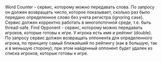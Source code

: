 Word Counter - сервис, которому можно передавать слова. По запросу он должен возвращать число, которое показывает, сколько раз было передано определенное слово без учета регистра (ignoring case). Сервис должен корректно работать в многопоточной среде, т.е. быть thread-safe.
Find Opponent - сервис, которому можно передавать игроков, которые готовы к игре. У игрока есть имя и рейтинг (double). По запросу сервис должен возвращать оппонента для определенного игрока, по принципу самый ближайший по рейтингу (как в большую, так и в меньшую сторону); при этом найденный оппонент будет удален из списка игроков, которые готовы к игре.


